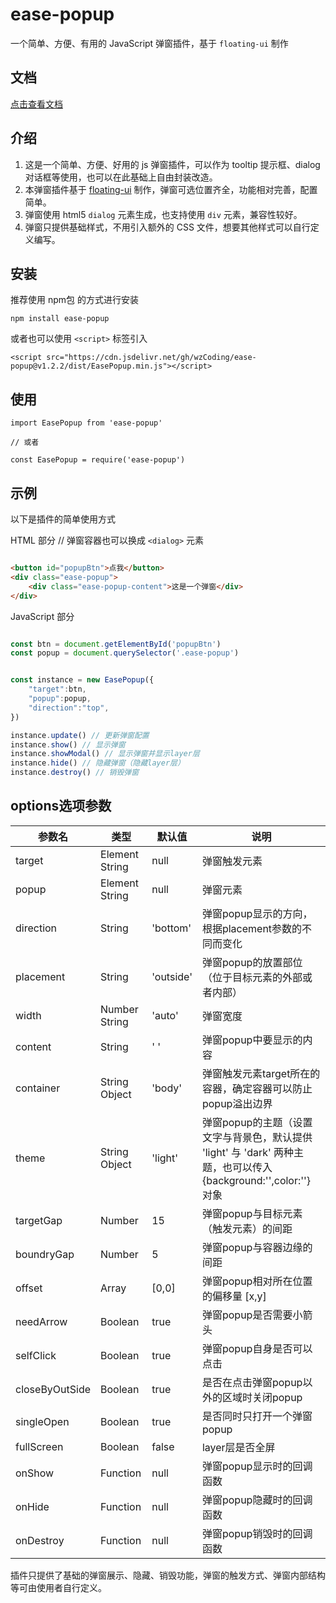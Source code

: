# ease-popup
一个简单、方便、有用的 JavaScript 弹窗插件，基于 `floating-ui` 制作

## 文档
[点击查看文档](https://wzcoding.github.io/ease-popup/)

## 介绍
1. 这是一个简单、方便、好用的 js 弹窗插件，可以作为 tooltip 提示框、dialog 对话框等使用，也可以在此基础上自由封装改造。
2. 本弹窗插件基于 [floating-ui] 制作，弹窗可选位置齐全，功能相对完善，配置简单。
3. 弹窗使用 html5 `dialog` 元素生成，也支持使用 `div` 元素，兼容性较好。
4. 弹窗只提供基础样式，不用引入额外的 CSS 文件，想要其他样式可以自行定义编写。
   
## 安装
推荐使用 npm包 的方式进行安装
```
npm install ease-popup
```
或者也可以使用 `<script>` 标签引入

```
<script src="https://cdn.jsdelivr.net/gh/wzCoding/ease-popup@v1.2.2/dist/EasePopup.min.js"></script>
```

## 使用
```
import EasePopup from 'ease-popup'

// 或者

const EasePopup = require('ease-popup')
```

## 示例
以下是插件的简单使用方式

HTML 部分
// 弹窗容器也可以换成 `<dialog>` 元素
```html

<button id="popupBtn">点我</button>
<div class="ease-popup"> 
    <div class="ease-popup-content">这是一个弹窗</div>
</div>

```
JavaScript 部分
```js

const btn = document.getElementById('popupBtn')
const popup = document.querySelector('.ease-popup')


const instance = new EasePopup({
    "target":btn,
    "popup":popup,
    "direction":"top",
})

instance.update() // 更新弹窗配置
instance.show() // 显示弹窗
instance.showModal() // 显示弹窗并显示layer层
instance.hide() // 隐藏弹窗（隐藏layer层）
instance.destroy() // 销毁弹窗

```
## options选项参数

| 参数名         | 类型           | 默认值    | 说明                                                                                                           |
| -------------- | -------------- | --------- | -------------------------------------------------------------------------------------------------------------- |
| target         | Element String | null      | 弹窗触发元素                                                                                                   |
| popup          | Element String | null      | 弹窗元素                                                                                                       |
| direction      | String         | 'bottom'  | 弹窗popup显示的方向，根据placement参数的不同而变化                                                             |
| placement      | String         | 'outside' | 弹窗popup的放置部位（位于目标元素的外部或者内部）                                                              |
| width          | Number String  | 'auto'    | 弹窗宽度                                                                                                       |
| content        | String         | ' '       | 弹窗popup中要显示的内容                                                                                        |
| container      | String Object  | 'body'    | 弹窗触发元素target所在的容器，确定容器可以防止popup溢出边界                                                    |
| theme          | String Object  | 'light'   | 弹窗popup的主题（设置文字与背景色，默认提供 'light' 与 'dark' 两种主题，也可以传入{background:'',color:''}对象 |
| targetGap      | Number         | 15        | 弹窗popup与目标元素（触发元素）的间距                                                                          |
| boundryGap     | Number         | 5         | 弹窗popup与容器边缘的间距                                                                                      |
| offset         | Array          | [0,0]     | 弹窗popup相对所在位置的偏移量 [x,y]                                                                            |
| needArrow      | Boolean        | true      | 弹窗popup是否需要小箭头                                                                                        |
| selfClick      | Boolean        | true      | 弹窗popup自身是否可以点击                                                                                      |
| closeByOutSide | Boolean        | true      | 是否在点击弹窗popup以外的区域时关闭popup                                                                       |
| singleOpen     | Boolean        | true      | 是否同时只打开一个弹窗popup                                                                                    |
| fullScreen     | Boolean        | false     | layer层是否全屏                                                                                                |
| onShow          | Function        | null      | 弹窗popup显示时的回调函数                                                                                    |
| onHide          | Function        | null      | 弹窗popup隐藏时的回调函数                                                                                    |
| onDestroy      | Function        | null      | 弹窗popup销毁时的回调函数                                                                                    |

插件只提供了基础的弹窗展示、隐藏、销毁功能，弹窗的触发方式、弹窗内部结构等可由使用者自行定义。

[floating-ui]:https://floating-ui.com/